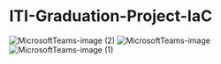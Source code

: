 # ITI-Graduation-Project-IaC
![MicrosoftTeams-image (2)](https://user-images.githubusercontent.com/115899971/220382937-cd1c5a4a-c48f-455c-ba0d-ccefeea6e715.png)
![MicrosoftTeams-image](https://user-images.githubusercontent.com/115899971/220382949-035c226f-86df-4801-9ae8-4e6cc726cb59.png)
![MicrosoftTeams-image (1)](https://user-images.githubusercontent.com/115899971/220382958-f11d9400-7e87-422d-ab35-bcc9a522b769.png)
